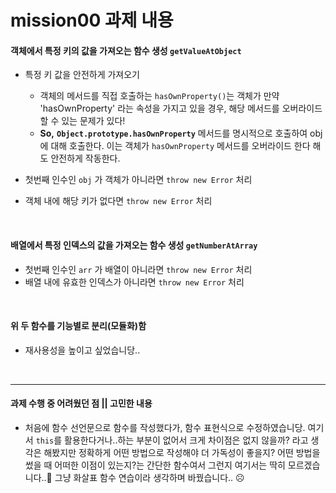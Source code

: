 # mission00 과제 내용

#### 객체에서 특정 키의 값을 가져오는 함수 생성 `getValueAtObject`

- 특정 키 값을 안전하게 가져오기

  - 객체의 메서드를 직접 호출하는 `hasOwnProperty()`는 객체가 만약 'hasOwnProperty' 라는 속성을 가지고 있을 경우, 해당 메서드를 오버라이드 할 수 있는 문제가 있다!
  - **So,** **`Object.prototype.hasOwnProperty`** 메서드를 명시적으로 호출하여 obj에 대해 호출한다. 이는 객체가 `hasOwnProperty` 메서드를 오버라이드 한다 해도 안전하게 작동한다.

- 첫번째 인수인 `obj` 가 객체가 아니라면 `throw new Error` 처리
- 객체 내에 해당 키가 없다면 `throw new Error` 처리

<br>

#### 배열에서 특정 인덱스의 값을 가져오는 함수 생성 `getNumberAtArray`

- 첫번째 인수인 `arr` 가 배열이 아니라면 `throw new Error` 처리
- 배열 내에 유효한 인덱스가 아니라면 `throw new Error` 처리

<br>

#### 위 두 함수를 기능별로 분리(모듈화)함

- 재사용성을 높이고 싶었습니당..

<br>
<hr>

#### 과제 수행 중 어려웠던 점 || 고민한 내용

- 처음에 함수 선언문으로 함수를 작성했다가, 함수 표현식으로 수정하였습니당. 여기서 `this`를 활용한다거나..하는 부분이 없어서 크게 차이점은 없지 않을까? 라고 생각은 해봤지만 정확하게 어떤 방법으로 작성해야 더 가독성이 좋을지? 어떤 방법을 썼을 때 어떠한 이점이 있는지?는 간단한 함수여서 그런지 여기서는 딱히 모르겠습니다..🤔 그냥 화살표 함수 연습이라 생각하며 바꿨습니다.. ☹
